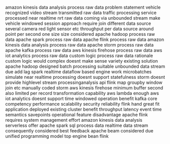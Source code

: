 amazon kinesis data analysis process raw data problem statement vehicle recognized video stream transmitted raw data traffic processing service processed near realtime nrt raw data coming via unbounded stream make vehicle windowed session approach require join different data source several camera red light sensor etc throughput per data source around point per second one size size considered apache hadoop process raw data apache spark process raw data apache flink process raw data amazon kinesis data analysis process raw data apache storm process raw data apache kafka process raw data aws kinesis firehose process raw data aws iot analytics process raw data custom logic process raw data rationale custom logic would complex doesnt make sense variety existing solution apache hadoop designed batch processing suitable unbounded data stream due add lag spark realtime dataflow based engine work microbatches simulate near realtime processing doesnt support statefulness storm doesnt provide highlevel stream processinganalysis api flink map groupby window join etc manually coded storm aws kinesis firehose minimum buffer second also limited per record transformation capability aws lambda enough aws iot analytics doesnt support time windowed operation benefit kafka core competency performance scalability security reliability flink hand great fit application deployed existing cluster benefit throughput latency event time semantics savepoints operational feature disadvantage apache flink requires system management effort amazon kinesis data analysis serverless offer apache spark sql process data realtime data stream consequently considered best feedback apache beam considered due unified programming model top engine bean flink